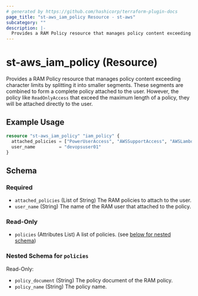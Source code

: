 ```yaml
---
# generated by https://github.com/hashicorp/terraform-plugin-docs
page_title: "st-aws_iam_policy Resource - st-aws"
subcategory: ""
description: |-
  Provides a RAM Policy resource that manages policy content exceeding character limits by splitting it into smaller segments. These segments are combined to form a complete policy attached to the user. However, the policy like ReadOnlyAccess that exceed the maximum length of a policy, they will be attached directly to the user.
---
```


# st-aws_iam_policy (Resource)

Provides a RAM Policy resource that manages policy content exceeding character limits by splitting it into smaller segments. These segments are combined to form a complete policy attached to the user. However, the policy like `ReadOnlyAccess` that exceed the maximum length of a policy, they will be attached directly to the user.

## Example Usage

```terraform
resource "st-aws_iam_policy" "iam_policy" {
  attached_policies = ["PowerUserAccess", "AWSSupportAccess", "AWSLambdaRole", "AmazonSNSRole"]
  user_name         = "devopsuser01"
}
```

<!-- schema generated by tfplugindocs -->
## Schema

### Required

- `attached_policies` (List of String) The RAM policies to attach to the user.
- `user_name` (String) The name of the RAM user that attached to the policy.

### Read-Only

- `policies` (Attributes List) A list of policies. (see [below for nested schema](#nestedatt--policies))

<a id="nestedatt--policies"></a>
### Nested Schema for `policies`

Read-Only:

- `policy_document` (String) The policy document of the RAM policy.
- `policy_name` (String) The policy name.



